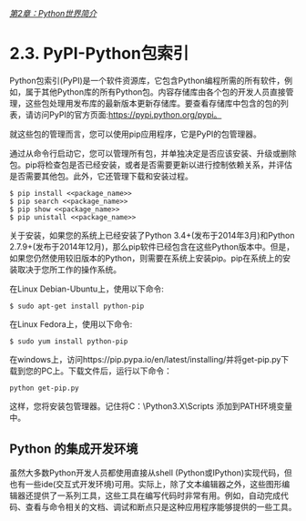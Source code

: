 
[*第2章：Python世界简介*](./)


# 2.3. PyPI-Python包索引

Python包索引(PyPI)是一个软件资源库，它包含Python编程所需的所有软件，例如，属于其他Python库的所有Python包。内容存储库由各个包的开发人员直接管理，这些包处理用发布库的最新版本更新存储库。要查看存储库中包含的包的列表，请访问PyPI的官方页面:https://pypi.python.org/pypi。

就这些包的管理而言，您可以使用pip应用程序，它是PyPI的包管理器。

通过从命令行启动它，您可以管理所有包，并单独决定是否应该安装、升级或删除包。pip将检查包是否已经安装，或者是否需要更新以进行控制依赖关系，并评估是否需要其他包。此外，它还管理下载和安装过程。

```commandline
$ pip install <<package_name>>
$ pip search <<package_name>>
$ pip show <<package_name>>
$ pip unistall <<package_name>>
```

关于安装，如果您的系统上已经安装了Python 3.4+(发布于2014年3月)和Python 2.7.9+(发布于2014年12月)，那么pip软件已经包含在这些Python版本中。但是，如果您仍然使用较旧版本的Python，则需要在系统上安装pip。pip在系统上的安装取决于您所工作的操作系统。

在Linux Debian-Ubuntu上，使用以下命令:

```commandline
$ sudo apt-get install python-pip
```

在Linux Fedora上，使用以下命令:

```commandline
$ sudo yum install python-pip
```

在windows上，访问https://pip.pypa.io/en/latest/installing/并将get-pip.py下载到您的PC上。下载文件后，运行以下命令：

```commandline
python get-pip.py
```

这样，您将安装包管理器。记住将C：\Python3.X\Scripts 添加到PATH环境变量中。


## Python 的集成开发环境

虽然大多数Python开发人员都使用直接从shell (Python或IPython)实现代码，但也有一些ide(交互式开发环境)可用。实际上，除了文本编辑器之外，这些图形编辑器还提供了一系列工具，这些工具在编写代码时非常有用。例如，自动完成代码、查看与命令相关的文档、调试和断点只是这种应用程序能够提供的一些工具。

